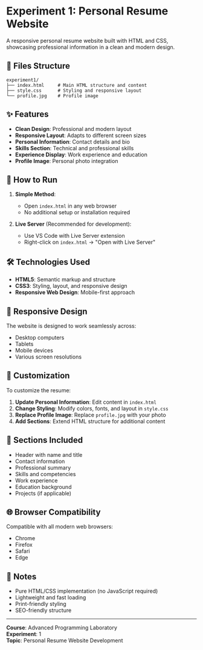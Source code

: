 # Experiment 1: Personal Resume Website

A responsive personal resume website built with HTML and CSS, showcasing professional information in a clean and modern design.

## 📁 Files Structure
```
experiment1/
├── index.html     # Main HTML structure and content
├── style.css      # Styling and responsive layout
└── profile.jpg    # Profile image
```

## ✨ Features

- **Clean Design**: Professional and modern layout
- **Responsive Layout**: Adapts to different screen sizes
- **Personal Information**: Contact details and bio
- **Skills Section**: Technical and professional skills
- **Experience Display**: Work experience and education
- **Profile Image**: Personal photo integration

## 🚀 How to Run

1. **Simple Method**: 
   - Open `index.html` in any web browser
   - No additional setup or installation required

2. **Live Server** (Recommended for development):
   - Use VS Code with Live Server extension
   - Right-click on `index.html` → "Open with Live Server"

## 🛠 Technologies Used

- **HTML5**: Semantic markup and structure
- **CSS3**: Styling, layout, and responsive design
- **Responsive Web Design**: Mobile-first approach

## 📱 Responsive Design

The website is designed to work seamlessly across:
- Desktop computers
- Tablets
- Mobile devices
- Various screen resolutions

## 🎨 Customization

To customize the resume:

1. **Update Personal Information**: Edit content in `index.html`
2. **Change Styling**: Modify colors, fonts, and layout in `style.css`
3. **Replace Profile Image**: Replace `profile.jpg` with your photo
4. **Add Sections**: Extend HTML structure for additional content

## 📄 Sections Included

- Header with name and title
- Contact information
- Professional summary
- Skills and competencies
- Work experience
- Education background
- Projects (if applicable)

## 🌐 Browser Compatibility

Compatible with all modern web browsers:
- Chrome
- Firefox
- Safari
- Edge

## 📝 Notes

- Pure HTML/CSS implementation (no JavaScript required)
- Lightweight and fast loading
- Print-friendly styling
- SEO-friendly structure

---
**Course**: Advanced Programming Laboratory  
**Experiment**: 1  
**Topic**: Personal Resume Website Development